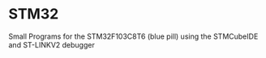 # STM32
Small Programs for the STM32F103C8T6 (blue pill) using the STMCubeIDE and ST-LINKV2 debugger
